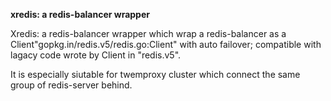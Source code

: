 **xredis: a redis-balancer wrapper**

Xredis: a redis-balancer wrapper which wrap a redis-balancer as a Client"gopkg.in/redis.v5/redis.go:Client" with auto failover;
compatible with lagacy code wrote by Client in "redis.v5".

It is especially siutable for twemproxy cluster which connect the same group of redis-server behind. 
